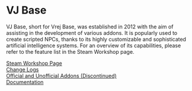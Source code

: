 <!--include-start-->
# VJ Base
VJ Base, short for Vrej Base, was established in 2012 with the aim of assisting in the development of various addons. It is popularly used to create scripted NPCs, thanks to its highly customizable and sophisticated artificial intelligence systems. For an overview of its capabilities, please refer to the feature list in the Steam Workshop page.

[Steam Workshop Page](http://steamcommunity.com/sharedfiles/filedetails/?id=131759821)   
[Change Logs](https://github.com/DrVrej/VJ-Base/releases)   
[Official and Unofficial Addons (Discontinued)](https://steamcommunity.com/sharedfiles/filedetails/?id=1080924955)<!--include-end-->  
[Documentation](https://drvrej.com/project/vjbase/)   
